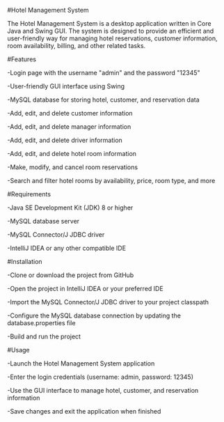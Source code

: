 #Hotel Management System

The Hotel Management System is a desktop application written in Core Java and Swing GUI. The system is designed to provide an efficient and user-friendly way for managing hotel reservations, customer information, room availability, billing, and other related tasks.

#Features

-Login page with the username "admin" and the password "12345" 

-User-friendly GUI interface using Swing

-MySQL database for storing hotel, customer, and reservation data

-Add, edit, and delete customer information

-Add, edit, and delete manager information

-Add, edit, and delete driver information

-Add, edit, and delete hotel room information

-Make, modify, and cancel room reservations

-Search and filter hotel rooms by availability, price, room type, and more

#Requirements

-Java SE Development Kit (JDK) 8 or higher

-MySQL database server

-MySQL Connector/J JDBC driver

-IntelliJ IDEA or any other compatible IDE

#Installation

-Clone or download the project from GitHub

-Open the project in IntelliJ IDEA or your preferred IDE

-Import the MySQL Connector/J JDBC driver to your project classpath

-Configure the MySQL database connection by updating the database.properties file

-Build and run the project

#Usage

-Launch the Hotel Management System application

-Enter the login credentials (username: admin, password: 12345)

-Use the GUI interface to manage hotel, customer, and reservation information

-Save changes and exit the application when finished

